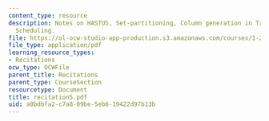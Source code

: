 ```yaml
---
content_type: resource
description: Notes on HASTUS, Set-partitioning, Column generation in Tranist Crew
  Scheduling.
file: https://ol-ocw-studio-app-production.s3.amazonaws.com/courses/1-224j-carrier-systems-fall-2003/a0bdbfa2c7a809be5eb619422d97b13b_recitation5.pdf
file_type: application/pdf
learning_resource_types:
- Recitations
ocw_type: OCWFile
parent_title: Recitations
parent_type: CourseSection
resourcetype: Document
title: recitation5.pdf
uid: a0bdbfa2-c7a8-09be-5eb6-19422d97b13b
---
```

